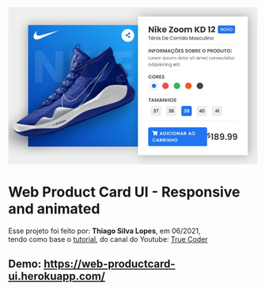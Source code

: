 <!---->
<div align="center">
<img src="./ReadMeFiles/app.jpg" align="center">
</div>

# Web Product Card UI - Responsive and animated

<p>Esse projeto foi feito por: <strong>Thiago Silva Lopes</strong>, em 06/2021,</br>
tendo como base o <a href="https://www.youtube.com/watch?v=AwRb8LX-szg">tutorial,</a> do canal do Youtube: 
<a href="https://www.youtube.com/channel/UCLjtB1XNaiVz-brRDymb5gg">True Coder</a>

## Demo: https://web-productcard-ui.herokuapp.com/
